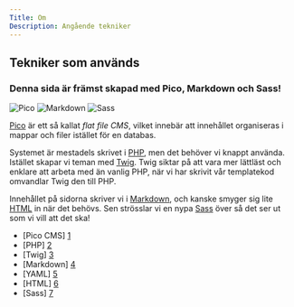 ```yaml
---
Title: Om
Description: Angående tekniker
---
```

[1]: https://picocms.org/ "Pico CMS"
[2]: https://www.php.net/ "PHP"
[3]: https://twig.symfony.com/ "Twig"
[4]: https://daringfireball.net/projects/markdown "Markdown"
[5]: https://yaml.org/ "YAML"
[6]: https://html.spec.whatwg.org/ "HTML"
[7]: https://sass-lang.com/ "SASS"

## Tekniker som används

### Denna sida är främst skapad med Pico, Markdown och Sass!

<img src="https://avatars.githubusercontent.com/u/7042563?v=4" class="tech-logo" alt="Pico" title="Pico logo">
<img src="https://upload.wikimedia.org/wikipedia/commons/4/48/Markdown-mark.svg" class="tech-logo" alt="Markdown" title="Markdown logo">
<img src="https://sass-lang.com/assets/img/logos/logo.svg" class="tech-logo" alt="Sass" title="Sass logo">

[Pico][1] är ett så kallat _flat file CMS_, vilket innebär att innehållet organiseras i mappar och filer istället för en databas.

Systemet är mestadels skrivet i [PHP][2], men det behöver vi knappt använda. Istället skapar vi teman med [Twig][3]. Twig siktar på att vara mer lättläst och enklare att arbeta med än vanlig PHP, när vi har skrivit vår templatekod omvandlar Twig den till PHP.

Innehållet på sidorna skriver vi i [Markdown][4], och kanske smyger sig lite [HTML][6] in när det behövs. Sen strösslar vi en nypa [Sass][7] över så det ser ut som vi vill att det ska!

* [Pico CMS] [1]
* [PHP] [2]
* [Twig] [3]
* [Markdown] [4]
* [YAML] [5]
* [HTML] [6]
* [Sass] [7]

<div class="row"></div>
<!-- Unreasonable and possibly stupid way of doing this.
Trying to use Markdown, so I added a div with the row class after a list.
Way less readable, but it's fun to test stuff and experiment at this stage.
Gets it's style in style.scss -->